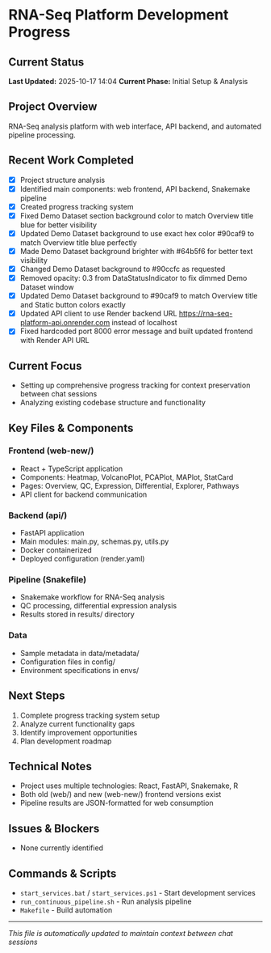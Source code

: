 # RNA-Seq Platform Development Progress

## Current Status
**Last Updated:** 2025-10-17 14:04
**Current Phase:** Initial Setup & Analysis

## Project Overview
RNA-Seq analysis platform with web interface, API backend, and automated pipeline processing.

## Recent Work Completed
- [x] Project structure analysis
- [x] Identified main components: web frontend, API backend, Snakemake pipeline
- [x] Created progress tracking system
- [x] Fixed Demo Dataset section background color to match Overview title blue for better visibility
- [x] Updated Demo Dataset background to use exact hex color #90caf9 to match Overview title blue perfectly
- [x] Made Demo Dataset background brighter with #64b5f6 for better text visibility
- [x] Changed Demo Dataset background to #90ccfc as requested
- [x] Removed opacity: 0.3 from DataStatusIndicator to fix dimmed Demo Dataset window
- [x] Updated Demo Dataset background to #90caf9 to match Overview title and Static button colors exactly
- [x] Updated API client to use Render backend URL https://rna-seq-platform-api.onrender.com instead of localhost
- [x] Fixed hardcoded port 8000 error message and built updated frontend with Render API URL

## Current Focus
- Setting up comprehensive progress tracking for context preservation between chat sessions
- Analyzing existing codebase structure and functionality

## Key Files & Components

### Frontend (web-new/)
- React + TypeScript application
- Components: Heatmap, VolcanoPlot, PCAPlot, MAPlot, StatCard
- Pages: Overview, QC, Expression, Differential, Explorer, Pathways
- API client for backend communication

### Backend (api/)
- FastAPI application
- Main modules: main.py, schemas.py, utils.py
- Docker containerized
- Deployed configuration (render.yaml)

### Pipeline (Snakefile)
- Snakemake workflow for RNA-Seq analysis
- QC processing, differential expression analysis
- Results stored in results/ directory

### Data
- Sample metadata in data/metadata/
- Configuration files in config/
- Environment specifications in envs/

## Next Steps
1. Complete progress tracking system setup
2. Analyze current functionality gaps
3. Identify improvement opportunities
4. Plan development roadmap

## Technical Notes
- Project uses multiple technologies: React, FastAPI, Snakemake, R
- Both old (web/) and new (web-new/) frontend versions exist
- Pipeline results are JSON-formatted for web consumption

## Issues & Blockers
- None currently identified

## Commands & Scripts
- `start_services.bat` / `start_services.ps1` - Start development services
- `run_continuous_pipeline.sh` - Run analysis pipeline
- `Makefile` - Build automation

---
*This file is automatically updated to maintain context between chat sessions*
